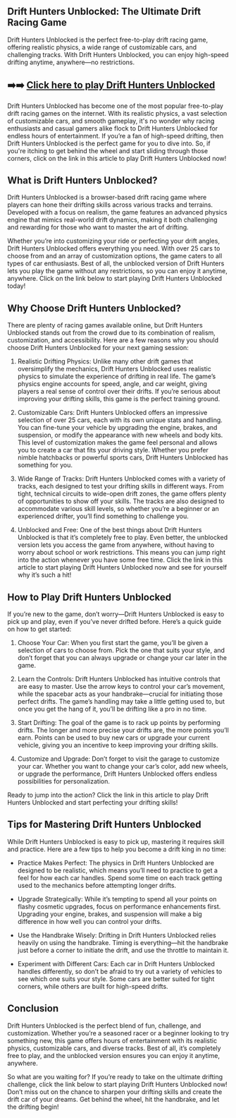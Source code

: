 ## Drift Hunters Unblocked: The Ultimate Drift Racing Game

Drift Hunters Unblocked is the perfect free-to-play drift racing game, offering realistic physics, a wide range of customizable cars, and challenging tracks. With Drift Hunters Unblocked, you can enjoy high-speed drifting anytime, anywhere—no restrictions. 

## ➡️➡️ [Click here to play Drift Hunters Unblocked](https://naremo.com)

Drift Hunters Unblocked has become one of the most popular free-to-play drift racing games on the internet. With its realistic physics, a vast selection of customizable cars, and smooth gameplay, it's no wonder why racing enthusiasts and casual gamers alike flock to Drift Hunters Unblocked for endless hours of entertainment. If you’re a fan of high-speed drifting, then Drift Hunters Unblocked is the perfect game for you to dive into. So, if you're itching to get behind the wheel and start sliding through those corners, click on the link in this article to play Drift Hunters Unblocked now!

## What is Drift Hunters Unblocked?

Drift Hunters Unblocked is a browser-based drift racing game where players can hone their drifting skills across various tracks and terrains. Developed with a focus on realism, the game features an advanced physics engine that mimics real-world drift dynamics, making it both challenging and rewarding for those who want to master the art of drifting. 

Whether you’re into customizing your ride or perfecting your drift angles, Drift Hunters Unblocked offers everything you need. With over 25 cars to choose from and an array of customization options, the game caters to all types of car enthusiasts. Best of all, the unblocked version of Drift Hunters lets you play the game without any restrictions, so you can enjoy it anytime, anywhere. Click on the link below to start playing Drift Hunters Unblocked today!

## Why Choose Drift Hunters Unblocked?

There are plenty of racing games available online, but Drift Hunters Unblocked stands out from the crowd due to its combination of realism, customization, and accessibility. Here are a few reasons why you should choose Drift Hunters Unblocked for your next gaming session:

1. Realistic Drifting Physics: Unlike many other drift games that oversimplify the mechanics, Drift Hunters Unblocked uses realistic physics to simulate the experience of drifting in real life. The game’s physics engine accounts for speed, angle, and car weight, giving players a real sense of control over their drifts. If you’re serious about improving your drifting skills, this game is the perfect training ground.

2. Customizable Cars: Drift Hunters Unblocked offers an impressive selection of over 25 cars, each with its own unique stats and handling. You can fine-tune your vehicle by upgrading the engine, brakes, and suspension, or modify the appearance with new wheels and body kits. This level of customization makes the game feel personal and allows you to create a car that fits your driving style. Whether you prefer nimble hatchbacks or powerful sports cars, Drift Hunters Unblocked has something for you.

3. Wide Range of Tracks: Drift Hunters Unblocked comes with a variety of tracks, each designed to test your drifting skills in different ways. From tight, technical circuits to wide-open drift zones, the game offers plenty of opportunities to show off your skills. The tracks are also designed to accommodate various skill levels, so whether you’re a beginner or an experienced drifter, you’ll find something to challenge you.

4. Unblocked and Free: One of the best things about Drift Hunters Unblocked is that it’s completely free to play. Even better, the unblocked version lets you access the game from anywhere, without having to worry about school or work restrictions. This means you can jump right into the action whenever you have some free time. Click the link in this article to start playing Drift Hunters Unblocked now and see for yourself why it’s such a hit!

## How to Play Drift Hunters Unblocked

If you’re new to the game, don’t worry—Drift Hunters Unblocked is easy to pick up and play, even if you’ve never drifted before. Here’s a quick guide on how to get started:

1. Choose Your Car: When you first start the game, you’ll be given a selection of cars to choose from. Pick the one that suits your style, and don’t forget that you can always upgrade or change your car later in the game.

2. Learn the Controls: Drift Hunters Unblocked has intuitive controls that are easy to master. Use the arrow keys to control your car’s movement, while the spacebar acts as your handbrake—crucial for initiating those perfect drifts. The game’s handling may take a little getting used to, but once you get the hang of it, you’ll be drifting like a pro in no time.

3. Start Drifting: The goal of the game is to rack up points by performing drifts. The longer and more precise your drifts are, the more points you’ll earn. Points can be used to buy new cars or upgrade your current vehicle, giving you an incentive to keep improving your drifting skills. 

4. Customize and Upgrade: Don’t forget to visit the garage to customize your car. Whether you want to change your car’s color, add new wheels, or upgrade the performance, Drift Hunters Unblocked offers endless possibilities for personalization.

Ready to jump into the action? Click the link in this article to play Drift Hunters Unblocked and start perfecting your drifting skills!

## Tips for Mastering Drift Hunters Unblocked

While Drift Hunters Unblocked is easy to pick up, mastering it requires skill and practice. Here are a few tips to help you become a drift king in no time:

- Practice Makes Perfect: The physics in Drift Hunters Unblocked are designed to be realistic, which means you’ll need to practice to get a feel for how each car handles. Spend some time on each track getting used to the mechanics before attempting longer drifts.

- Upgrade Strategically: While it’s tempting to spend all your points on flashy cosmetic upgrades, focus on performance enhancements first. Upgrading your engine, brakes, and suspension will make a big difference in how well you can control your drifts.

- Use the Handbrake Wisely: Drifting in Drift Hunters Unblocked relies heavily on using the handbrake. Timing is everything—hit the handbrake just before a corner to initiate the drift, and use the throttle to maintain it.

- Experiment with Different Cars: Each car in Drift Hunters Unblocked handles differently, so don’t be afraid to try out a variety of vehicles to see which one suits your style. Some cars are better suited for tight corners, while others are built for high-speed drifts.

## Conclusion

Drift Hunters Unblocked is the perfect blend of fun, challenge, and customization. Whether you’re a seasoned racer or a beginner looking to try something new, this game offers hours of entertainment with its realistic physics, customizable cars, and diverse tracks. Best of all, it’s completely free to play, and the unblocked version ensures you can enjoy it anytime, anywhere.

So what are you waiting for? If you’re ready to take on the ultimate drifting challenge, click the link below to start playing Drift Hunters Unblocked now! Don’t miss out on the chance to sharpen your drifting skills and create the drift car of your dreams. Get behind the wheel, hit the handbrake, and let the drifting begin!
